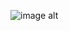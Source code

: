![image alt](https://github.com/HendAdel1/Daniels/blob/048a3417516dda952c136d71c219af4d10d170e5/daniels.png)
